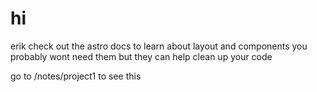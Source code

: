 # hi
erik check out the astro docs to learn about layout and components
you probably wont need them but they can help clean up your code

go to /notes/project1 to see this